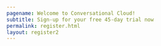 ```yaml
---
pagename: Welcome to Conversational Cloud!
subtitle: Sign-up for your free 45-day trial now
permalink: register.html
layout: register2
---
```

